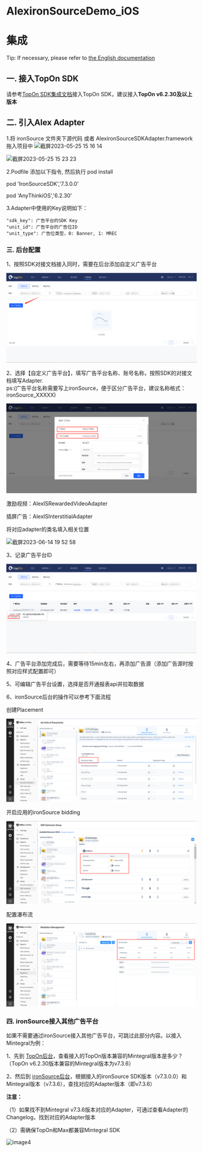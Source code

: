 # AlexironSourceDemo_iOS

# 集成

Tip: If necessary, please refer to [the English documentation](https://github.com/Alex-only/AlexIronSourceDemo_iOS/blob/main/README_EN.md)

## 一. 接入TopOn SDK

请参考[TopOn SDK集成文档](https://docs.toponad.com/#/zh-cn/ios/GetStarted/TopOn_Get_Started)接入TopOn SDK，建议接入**TopOn v6.2.30及以上版本**



## 二. 引入Alex Adapter

1.将 ironSource 文件夹下源代码 或者 AlexironSourceSDKAdapter.framework 拖入项目中
![截屏2023-05-25 15 16 14](https://github.com/Alex-only/AlexIronSourceDemo_iOS/assets/124124788/b7108484-fe3d-4ff0-8fbb-dd4bf61d4404)

<img width="982" alt="截屏2023-05-25 15 23 23" src="https://github.com/Alex-only/AlexIronSourceDemo_iOS/assets/124124788/5a755c0b-02bd-4c97-abb1-afdfa448c59b">


2.Podfile 添加以下指令, 然后执行 pod install 

  pod 'IronSourceSDK','7.3.0.0'

  pod 'AnyThinkiOS','6.2.30'

3.Adapter中使用的Key说明如下：

```
"sdk_key": 广告平台的SDK Key
"unit_id": 广告平台的广告位ID
"unit_type": 广告位类型，0: Banner, 1: MREC
```

### 三. 后台配置

1、按照SDK对接文档接入同时，需要在后台添加自定义广告平台

![image1](Assets/image1.png)


2、选择【自定义广告平台】，填写广告平台名称、账号名称，按照SDK的对接文档填写Adapter.  
   ps:(广告平台名称需要写上ironSource，便于区分广告平台，建议名称格式：ironSource_XXXXX)

![image2](Assets/image2.png)



激励视频：AlexISRewardedVideoAdapter

插屏广告：AlexISInterstitialAdapter

将对应adapter的类名填入相关位置

<img width="697" alt="截屏2023-06-14 19 52 58" src="https://github.com/Alex-only/AlexIronSourceDemo_iOS/assets/124124788/d13cf102-f252-4e53-8de8-5b36f97dca8b">

3、记录广告平台ID

![image4](Assets/image4.png)

4、广告平台添加完成后，需要等待15min左右，再添加广告源（添加广告源时按照对应样式配置即可）

5、可编辑广告平台设置，选择是否开通报表api并拉取数据

6、ironSource后台的操作可以参考下面流程

创建Placement

![image5](Assets/image5.png)

开启应用的ironSource bidding

![image6](Assets/image6.png)

配置瀑布流

![image7](Assets/image7.png)



### 四. ironSource接入其他广告平台

如果不需要通过ironSource接入其他广告平台，可跳过此部分内容。以接入Mintegral为例：

1、先到 [TopOn后台](https://docs.toponad.com/#/zh-cn/android/download/package)，查看接入的TopOn版本兼容的Mintegral版本是多少？（TopOn v6.2.30版本兼容的Mintegral版本为v7.3.6）

2、然后到 [ironSource后台](https://dash.applovin.com/documentation/mediation/android/mediation-adapters#adapter-network-information)，根据接入的ironSource SDK版本（v7.3.0.0）和Mintegral版本（v7.3.6），查找对应的Adapter版本（即v7.3.6）

**注意：**

（1）如果找不到Mintegral v7.3.6版本对应的Adapter，可通过查看Adapter的Changelog，找到对应的Adapter版本

（2）需确保TopOn和Max都兼容Mintegral SDK

![image4](https://user-images.githubusercontent.com/124124788/222310868-8742a84c-61ef-4538-a907-1c94b085eab7.png)
